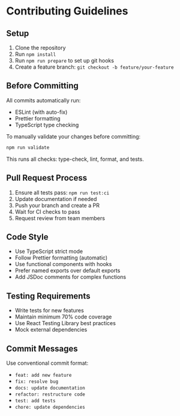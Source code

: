 # Contributing Guidelines

## Setup

1. Clone the repository
2. Run `npm install`
3. Run `npm run prepare` to set up git hooks
4. Create a feature branch: `git checkout -b feature/your-feature`

## Before Committing

All commits automatically run:

- ESLint (with auto-fix)
- Prettier formatting
- TypeScript type checking

To manually validate your changes before committing:

```bash
npm run validate
```

This runs all checks: type-check, lint, format, and tests.

## Pull Request Process

1. Ensure all tests pass: `npm run test:ci`
2. Update documentation if needed
3. Push your branch and create a PR
4. Wait for CI checks to pass
5. Request review from team members

## Code Style

- Use TypeScript strict mode
- Follow Prettier formatting (automatic)
- Use functional components with hooks
- Prefer named exports over default exports
- Add JSDoc comments for complex functions

## Testing Requirements

- Write tests for new features
- Maintain minimum 70% code coverage
- Use React Testing Library best practices
- Mock external dependencies

## Commit Messages

Use conventional commit format:

- `feat: add new feature`
- `fix: resolve bug`
- `docs: update documentation`
- `refactor: restructure code`
- `test: add tests`
- `chore: update dependencies`
